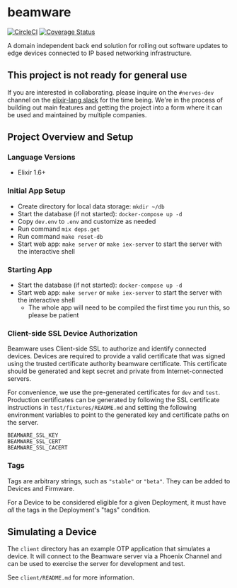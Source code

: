 # beamware

[![CircleCI](https://circleci.com/gh/smartrent/beamware/tree/master.svg?style=svg)](https://circleci.com/gh/smartrent/beamware/tree/master)
[![Coverage Status](https://coveralls.io/repos/github/smartrent/beamware/badge.svg?branch=master)](https://coveralls.io/github/smartrent/beamware?branch=master)

A domain independent back end solution for rolling out software updates to edge
devices connected to IP based networking infrastructure.

## This project is not ready for general use

If you are interested in collaborating. please inquire on the `#nerves-dev`
channel on the [elixir-lang slack](https://elixir-slackin.herokuapp.com/) for
the time being.  We're in the process of building out main features and getting
the project into a form where it can be used and maintained by multiple
companies.

## Project Overview and Setup

### Language Versions

* Elixir 1.6+

### Initial App Setup

* Create directory for local data storage: `mkdir ~/db`
* Start the database (if not started): `docker-compose up -d`
* Copy `dev.env` to `.env` and customize as needed
* Run command `mix deps.get`
* Run command `make reset-db`
* Start web app: `make server` or `make iex-server` to start the server with the
  interactive shell

### Starting App

* Start the database (if not started): `docker-compose up -d`
* Start web app: `make server` or `make iex-server` to start the server with the
  interactive shell
  * The whole app will need to be compiled the first time you run this, so
    please be patient

### Client-side SSL Device Authorization

Beamware uses Client-side SSL to authorize and identify connected devices.
Devices are required to provide a valid certificate that was signed using the
trusted certificate authority beamware certificate. This certificate should be
generated and kept secret and private from Internet-connected servers.

For convenience, we use the pre-generated certificates for `dev` and `test`.
Production certificates can be generated by following the SSL certificate
instructions in `test/fixtures/README.md` and setting the following environment
variables to point to the generated key and certificate paths on the server.

```text
BEAMWARE_SSL_KEY
BEAMWARE_SSL_CERT
BEAMWARE_SSL_CACERT
```

### Tags

Tags are arbitrary strings, such as `"stable"` or `"beta"`. They can be added to
Devices and Firmware.

For a Device to be considered eligible for a given Deployment, it must have
*all* the tags in the Deployment's "tags" condition.

## Simulating a Device

The `client` directory has an example OTP application that simulates a device.
It will connect to the Beamware server via a Phoenix Channel and can be used
to exercise the server for development and test.

See `client/README.md` for more information.
